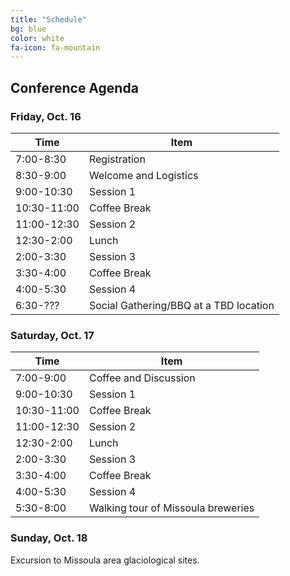 ```yaml
---
title: "Schedule"
bg: blue
color: white
fa-icon: fa-mountain
---
```


## Conference Agenda

### Friday, Oct. 16
| Time      | Item |
| --------- | ------------ |
| 7:00-8:30 | Registration |
| 8:30-9:00 | Welcome and Logistics |
| 9:00-10:30 | Session 1 |
| 10:30-11:00 | Coffee Break |
| 11:00-12:30 | Session 2 |
| 12:30-2:00 | Lunch |
| 2:00-3:30 | Session 3 |
| 3:30-4:00 | Coffee Break |
| 4:00-5:30 | Session 4 |
| 6:30-??? | Social Gathering/BBQ at a TBD location |

### Saturday, Oct. 17
| Time      | Item         |
| --------- | ------------ |
| 7:00-9:00 | Coffee and Discussion |
| 9:00-10:30 | Session 1 |
| 10:30-11:00 | Coffee Break |
| 11:00-12:30 | Session 2 |
| 12:30-2:00 | Lunch |
| 2:00-3:30 | Session 3 |
| 3:30-4:00 | Coffee Break |
| 4:00-5:30 | Session 4 |
| 5:30-8:00 | Walking tour of Missoula breweries |

### Sunday, Oct. 18
Excursion to Missoula area glaciological sites.



 



